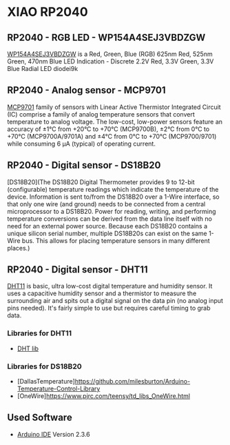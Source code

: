 # XIAO RP2040

## RP2040 - RGB LED - WP154A4SEJ3VBDZGW
[WP154A4SEJ3VBDZGW](https://www.digikey.com/en/products/detail/kingbright/WP154A4SEJ3VBDZGW-CA/6569334) is a 
Red, Green, Blue (RGB) 625nm Red, 525nm Green, 470nm Blue LED Indication - Discrete 2.2V Red, 3.3V Green, 3.3V Blue Radial LED diodei9k

## RP2040 - Analog sensor - MCP9701
[MCP9701](https://store.comet.bg/Catalogue/Product/5003942/) family of sensors with Linear Active Thermistor Integrated Circuit
(IC) comprise a family of analog temperature sensors that convert temperature to analog voltage.
The low-cost, low-power sensors feature an accuracy of ±1°C from +20°C to +70°C (MCP9700B), ±2°C from
0°C to +70°C (MCP9700A/9701A) and ±4°C from 0°C to +70°C (MCP9700/9701) while consuming 6 µA (typical) of operating current.

## RP2040 - Digital sensor - DS18B20
[DS18B20](The DS18B20 Digital Thermometer provides 9 to 12-bit (configurable) temperature readings which
indicate the temperature of the device.
Information is sent to/from the DS18B20 over a 1-Wire interface, so that only one wire (and ground)
needs to be connected from a central microprocessor to a DS18B20. Power for reading, writing, and
performing temperature conversions can be derived from the data line itself with no need for an external
power source.
Because each DS18B20 contains a unique silicon serial number, multiple DS18B20s can exist on the
same 1-Wire bus. This allows for placing temperature sensors in many different places.)

## RP2040 - Digital sensor - DHT11
[DHT11](https://store.comet.bg/Catalogue/Product/50012/) is basic, ultra low-cost digital temperature and humidity sensor. 
It uses a capacitive humidity sensor and a thermistor to measure the surrounding air and spits out a digital signal on the data pin 
(no analog input pins needed). It's fairly simple to use but requires careful timing to grab data.

### Libraries for DHT11
- [DHT lib](https://github.com/adidax/dht11)

### Libraries for DS18B20
- [DallasTemperature]https://github.com/milesburton/Arduino-Temperature-Control-Library
- [OneWire]https://www.pjrc.com/teensy/td_libs_OneWire.html
## Used Software
- [Arduino IDE](https://www.arduino.cc/en/software/)  Version 2.3.6